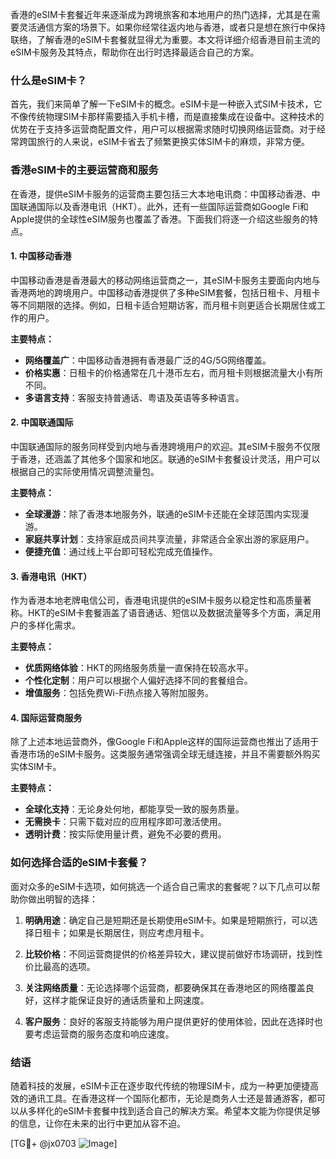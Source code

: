 香港的eSIM卡套餐近年来逐渐成为跨境旅客和本地用户的热门选择，尤其是在需要灵活通信方案的场景下。如果你经常往返内地与香港，或者只是想在旅行中保持联络，了解香港的eSIM卡套餐就显得尤为重要。本文将详细介绍香港目前主流的eSIM卡服务及其特点，帮助你在出行时选择最适合自己的方案。

### 什么是eSIM卡？

首先，我们来简单了解一下eSIM卡的概念。eSIM卡是一种嵌入式SIM卡技术，它不像传统物理SIM卡那样需要插入手机卡槽，而是直接集成在设备中。这种技术的优势在于支持多运营商配置文件，用户可以根据需求随时切换网络运营商。对于经常跨国旅行的人来说，eSIM卡省去了频繁更换实体SIM卡的麻烦，非常方便。

### 香港eSIM卡的主要运营商和服务

在香港，提供eSIM卡服务的运营商主要包括三大本地电讯商：中国移动香港、中国联通国际以及香港电讯（HKT）。此外，还有一些国际运营商如Google Fi和Apple提供的全球性eSIM服务也覆盖了香港。下面我们将逐一介绍这些服务的特点。

#### 1. 中国移动香港

中国移动香港是香港最大的移动网络运营商之一，其eSIM卡服务主要面向内地与香港两地的跨境用户。中国移动香港提供了多种eSIM套餐，包括日租卡、月租卡等不同期限的选择。例如，日租卡适合短期访客，而月租卡则更适合长期居住或工作的用户。

**主要特点：**
- **网络覆盖广**：中国移动香港拥有香港最广泛的4G/5G网络覆盖。
- **价格实惠**：日租卡的价格通常在几十港币左右，而月租卡则根据流量大小有所不同。
- **多语言支持**：客服支持普通话、粤语及英语等多种语言。

#### 2. 中国联通国际

中国联通国际的服务同样受到内地与香港跨境用户的欢迎。其eSIM卡服务不仅限于香港，还涵盖了其他多个国家和地区。联通的eSIM卡套餐设计灵活，用户可以根据自己的实际使用情况调整流量包。

**主要特点：**
- **全球漫游**：除了香港本地服务外，联通的eSIM卡还能在全球范围内实现漫游。
- **家庭共享计划**：支持家庭成员间共享流量，非常适合全家出游的家庭用户。
- **便捷充值**：通过线上平台即可轻松完成充值操作。

#### 3. 香港电讯（HKT）

作为香港本地老牌电信公司，香港电讯提供的eSIM卡服务以稳定性和高质量著称。HKT的eSIM卡套餐涵盖了语音通话、短信以及数据流量等多个方面，满足用户的多样化需求。

**主要特点：**
- **优质网络体验**：HKT的网络服务质量一直保持在较高水平。
- **个性化定制**：用户可以根据个人偏好选择不同的套餐组合。
- **增值服务**：包括免费Wi-Fi热点接入等附加服务。

#### 4. 国际运营商服务

除了上述本地运营商外，像Google Fi和Apple这样的国际运营商也推出了适用于香港市场的eSIM卡服务。这类服务通常强调全球无缝连接，并且不需要额外购买实体SIM卡。

**主要特点：**
- **全球化支持**：无论身处何地，都能享受一致的服务质量。
- **无需换卡**：只需下载对应的应用程序即可激活使用。
- **透明计费**：按实际使用量计费，避免不必要的费用。

### 如何选择合适的eSIM卡套餐？

面对众多的eSIM卡选项，如何挑选一个适合自己需求的套餐呢？以下几点可以帮助你做出明智的选择：

1. **明确用途**：确定自己是短期还是长期使用eSIM卡。如果是短期旅行，可以选择日租卡；如果是长期居住，则应考虑月租卡。
   
2. **比较价格**：不同运营商提供的价格差异较大，建议提前做好市场调研，找到性价比最高的选项。

3. **关注网络质量**：无论选择哪个运营商，都要确保其在香港地区的网络覆盖良好，这样才能保证良好的通话质量和上网速度。

4. **客户服务**：良好的客服支持能够为用户提供更好的使用体验，因此在选择时也要考虑运营商的服务态度和响应速度。

### 结语

随着科技的发展，eSIM卡正在逐步取代传统的物理SIM卡，成为一种更加便捷高效的通讯工具。在香港这样一个国际化都市，无论是商务人士还是普通游客，都可以从多样化的eSIM卡套餐中找到适合自己的解决方案。希望本文能为你提供足够的信息，让你在未来的出行中更加从容不迫。

[TG💪+ @jx0703 ![Image](https://github.com/user-attachments/assets/dbca1d08-cadb-493c-b0ec-ad6f7a83f270)]
